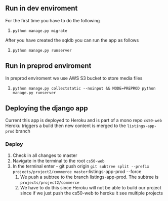 ## Run in dev enviroment
For the first time you have to do the following

1. `python manage.py migrate`
   
After you have created the sqldb you can run the app as follows

1. `python manage.py runserver`

## Run in preprod enviroment

In preprod enviroment we use AWS S3 bucket to store media files

1. `python manage.py collectstatic --noinput && MODE=PREPROD python manage.py runserver`

## Deploying the django app

Current this app is deployed to Heroku and is part of a mono repo `cs50-web`
Heroku triggers a build then new content is merged to the `listings-app-prod` branch

### Deploy
1. Check in all changes to master
2. Navigate in the terminal to the root `cs50-web`
3. In the terminal enter - git push origin `git subtree split --prefix projects/project2/commerce master`:listings-app-prod --force
   1. We push a subtree to the branch listings-app-prod. The subtree is `projects/project2/commerce`
   2. We have to do this since Heroku will not be able to build our project since if we just push the cs50-web to heroku it see multiple projects


